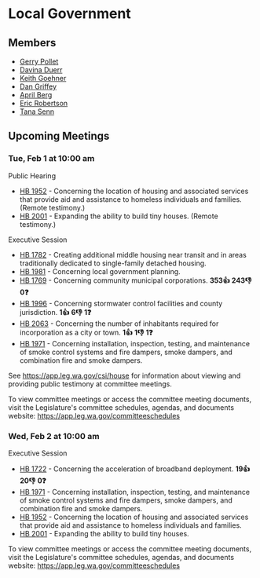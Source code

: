 # Local Government
## Members
* [Gerry Pollet](/person/leg/gerry.pollet.md)
* [Davina Duerr](/person/leg/duerr_da.md)
* [Keith Goehner](/person/leg/goehner_ke.md)
* [Dan Griffey](/person/leg/dan.griffey.md)
* [April Berg](/person/leg/april.berg.md)
* [Eric Robertson](/person/leg/eric.robertson.md)
* [Tana Senn](/person/leg/tana.senn.md)
## Upcoming Meetings
### Tue, Feb 1 at 10:00 am
Public Hearing
* [HB 1952](/bill/2021-22/hb/1952/) - Concerning the location of housing and associated services that provide aid and assistance to homeless individuals and families. (Remote testimony.)
* [HB 2001](/bill/2021-22/hb/2001/) - Expanding the ability to build tiny houses. (Remote testimony.)

Executive Session
* [HB 1782](/bill/2021-22/hb/1782/) - Creating additional middle housing near transit and in areas traditionally dedicated to single-family detached housing.
* [HB 1981](/bill/2021-22/hb/1981/) - Concerning local government planning.
* [HB 1769](/bill/2021-22/hb/1769/) - Concerning community municipal corporations. **353👍** **243👎** **0❓**
* [HB 1996](/bill/2021-22/hb/1996/) - Concerning stormwater control facilities and county jurisdiction. **1👍** **6👎** **1❓**
* [HB 2063](/bill/2021-22/hb/2063/) - Concerning the number of inhabitants required for incorporation as a city or town. **1👍** **1👎** **1❓**
* [HB 1971](/bill/2021-22/hb/1971/) - Concerning installation, inspection, testing, and maintenance of smoke control systems and fire dampers, smoke dampers, and combination fire and smoke dampers.

See https://app.leg.wa.gov/csi/house for information about viewing and providing public testimony at committee meetings.

To view committee meetings or access the committee meeting documents, visit the Legislature's committee schedules, agendas, and documents website:  https://app.leg.wa.gov/committeeschedules

### Wed, Feb 2 at 10:00 am
Executive Session
* [HB 1722](/bill/2021-22/hb/1722/) - Concerning the acceleration of broadband deployment. **19👍** **20👎** **0❓**
* [HB 1971](/bill/2021-22/hb/1971/) - Concerning installation, inspection, testing, and maintenance of smoke control systems and fire dampers, smoke dampers, and combination fire and smoke dampers.
* [HB 1952](/bill/2021-22/hb/1952/) - Concerning the location of housing and associated services that provide aid and assistance to homeless individuals and families.
* [HB 2001](/bill/2021-22/hb/2001/) - Expanding the ability to build tiny houses.

To view committee meetings or access the committee meeting documents, visit the Legislature's committee schedules, agendas, and documents website:  https://app.leg.wa.gov/committeeschedules

